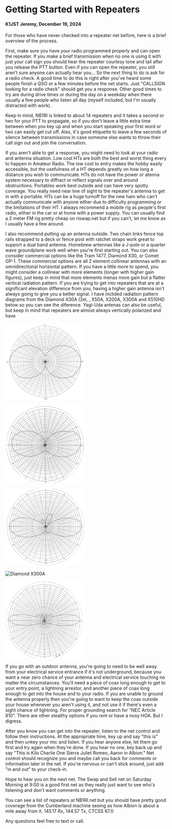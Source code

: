 # Getting Started with Repeaters

#### K1JST Jeremy, December 19, 2024

For those who have never checked into a repeater net before, here is a brief overview of the process.

First, make sure you have your radio programmed properly and can open the repeater. If you make a brief transmission when no one is using it with just your call sign you should hear the repeater courtesy tone and tail after you release the PTT button. Even if you can open the repeater, you still aren't sure anyone can actually hear you... So the next thing to do is ask for a radio check. A good time to do this is right after you've heard some people finish a QSO or a few minutes before the net starts. Just "CALLSIGN looking for a radio check" should get you a response. Other good times to try are during drive times or during the day on a weekday when there usually a few people who listen all day (myself included, but I'm usually distracted with work).

Keep in mind, NB1RI is linked to about 14 repeaters and it takes a second or two for your PTT to propagate, so if you don't leave a little extra time between when you key up and when you start speaking your first word or two can easily get cut off. Also, it's good etiquette to leave a few seconds of silence between transmissions in case someone else wants to throw their call sign out and join the conversation.

If you aren't able to get a response, you might need to look at your radio and antenna situation. Low cost HTs are both the best and worst thing every to happen in Amateur Radio. The low cost to entry makes the hobby easily accessible, but the usefulness of a HT depends greatly on how long a distance you wish to communicate. HTs do not have the power or atenna system necessary to diffract or reflect signals over and around obstructions.  Portables work best outside and can have very spotty coverage. You really need near line of sight to the repeater's antenna to get in with a portable. HTs can be a huge turnoff for the new ham who can't actually communicate with anyone either due to difficulty programming or the limitations of their HT. I always recommend a mobile rig as people's first radio, either in the car or at home with a power supply. You can usually find a 2 meter FM rig pretty cheap on riswap.net but if you can't, let me know as I usually have a few around.

I also recommend putting up an antenna outside. Two chain links fence top rails strapped to a deck or fence post with ratchet straps work great to support a dual band antenna. Homebrew antennas like a J-pole or a quarter wave groundplane work well when you're first starting out. You can also consider commercial options like the Tram 1477, Diamond X30, or Comet GP-1. These commercial options are all 2 element collinear antennas with an omnidirectional horizontal pattern. If you have a little more to spend, you might consider a collinear with more elements (longer with higher gain figures), just keep in mind that more elements menas more gain but a flatter vertical radiation pattern. If you are trying to get into repeaters that are at a significant elevation difference from you, having a higher gain antenna isn't always going to give you a better signal. I have inclided radiation pattern diagrams from the Diamond X30A (2el, , X50A, X200A, X300A and X510HD below so you can see the diference. Yagi-Uda antenas can also be useful, but keep in mind that repeaters are almost always vertically polarized and have 

![Diamond X30A](x30a-147.gif)

![Diamond X50A](x50a-147.gif)

![Diamond X200A](x200a-147.gif)

![Diamond X300A](x300a-144.gif)

![Diamond X510HD](x510hd-147.gif)

If you go with an outdoor antenna, you're going to need to be well away from your electrical service entrance if it's not underground, because you want a near zero chance of your antenna and electrical service touching no matter the circumstances. You'll need a piece of coax long enough to get to your entry point, a lightning arrestor, and another piece of coax long enough to get into the house and to your radio. If you are unable to ground the antenna properly then you're going to want to keep the coax outside your house whenever you aren't using it, and not use it if there's even a sight chance of lightning. For proper grounding search for "NEC Article 810". There are other stealthy options if you rent or have a nosy HOA. But I digress.

After you know you can get into the repeater, listen to the net control and follow their instructions. At the appropriate time, key up and say "this is" and then unkey your mic and listen. If you hear anyone else, let them go first and try again when they're done. If you hear no one, key back up and say "This is Kilo Charlie One Sierra Juliet Romeo, Aaron in Albion." Net control should recognize you and maybe call you back for comments or information later in the net. If you're nervous or can't stick around, just add "in and out" to your check-in.

Hope to hear you on the next net. The Swap and Sell net on Saturday Morning at 9:00 is a good first net as they really just want to see who's listening and don't want comments or anything.

You can see a list of repeaters at NB1RI.net but you should have pretty good coverage from the Cumberland machine seeing as how Albion is about a mile away from it. 145.17 Rx, 144.57 Tx, CTCSS 67.0

Any questions feel free to text or call.